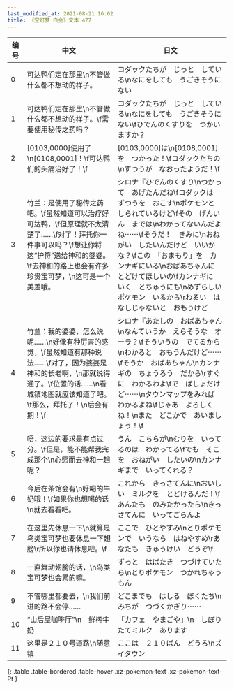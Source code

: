 ```yaml
---
last_modified_at: 2021-08-21 16:02
title: 《宝可梦 白金》文本 477
---
```

| 编号 | 中文 | 日文 |
| ---- | ---- | ---- |
| 0 | 可达鸭们定在那里\n不管做什么都不想动的样子。 | コダックたちが　じっと　している\nなにをしても　うごきそうにない |
| 1 | 可达鸭们定在那里\n不管做什么都不想动的样子。\f需要使用秘传之药吗？ | コダックたちが　じっと　している\nなにをしても　うごきそうにない\fひでんのくすりを　つかいますか？ |
| 2 | [0103,0000]使用了\n[0108,0001]！\f可达鸭们的头痛治好了！\f | [0103,0000]は\n[0108,0001]を　つかった！\fコダックたちの\nずつうが　なおったようだ！\f |
| 3 | 竹兰：是使用了秘传之药吧。\f虽然知道可以治疗好可达鸭，\f但原理就不太清楚了……\f对了！拜托你一件事可以吗？\f想让你将这“护符”送给神和的婆婆。\f去神和的路上也会有许多珍贵宝可梦，\n这可是一个美差哦。 | シロナ『ひでんのくすり\nつかって　あげたんだね\fコダックは　ずつうを　おこす\nポケモンと　しられているけど\fその　げんいん　までは\nわかってないんだよね⋯⋯\fそうだ！　きみに\nおねがい　したいんだけど　いいかな？\fこの　「おまもり」を　カンナギにいる\nおばあちゃんに　とどけてほしいの\fカンナギに　いく　とちゅうにも\nめずらしい　ポケモン　いるから\rわるい　はなしじゃないと　おもうけど |
| 4 | 竹兰：我的婆婆，怎么说呢……\n好像有种厉害的感觉，\f虽然知道有那种说法……\f对了，因为婆婆是神和的长老啊，\n那就说得通了。\f位置的话……\n看城镇地图就应该知道了吧。\f那么，拜托了！\n后会有期！\f | シロナ『あたしの　おばあちゃん\nなんていうか　えらそうな　オーラ？\fそういうの　でてるから\nわかると　おもうんだけど⋯⋯\fそうか　おばあちゃん\nカンナギの　ちょうろう　だから\rすぐに　わかるわよ\fで　ばしょだけど⋯⋯\nタウンマップをみれば　わかるよね\fじゃあ　よろしくね！\nまた　どこかで　あいましょう！\f |
| 5 | 唔，这边的要求是有点过分。\f但是，能不能帮我完成那个\n心愿而去神和一趟呢？ | うん　こちらが\nむりを　いってるのは　わかってる\fでも　そこを　おねがい　したいの\nカンナギまで　いってくれる？ |
| 6 | 今后在茶馆会有\n好喝的牛奶哦！\f如果你也想喝的话\n就去看看吧。 | これから　きっさてんに\nおいしい　ミルクを　とどけるんだ！\fあんたも　のみたかったら\nきっさてんに　いってごらんよ |
| 7 | 在这里先休息一下\n就算是鸟类宝可梦也要休息一下翅膀\r所以你也请休息吧。\f | ここで　ひとやすみ\nとりポケモンで　いうなら　はねやすめ\rあなたも　きゅうけい　どうぞ\f |
| 8 | 一直舞动翅膀的话，\n鸟类宝可梦也会累的嘛。 | ずっと　はばたき　つづけていたら\nとりポケモン　つかれちゃうもん |
| 9 | 不管哪里都要去，\n我们前进的路不会停…… | どこまでも　はしる　ぼくたち\nみちが　つづくかぎり⋯⋯ |
| 10 | “山后屋咖啡厅”\n　鲜榨牛奶　 | 「カフェ　やまごや」\n　しぼりたてミルク　あります |
| 11 | 这里是２１０号道路\n随意镇 | ここは　２１０ばん　どうろ\nズイタウン |
{: .table .table-bordered .table-hover .xz-pokemon-text .xz-pokemon-text-Pt }